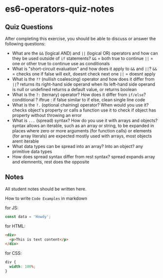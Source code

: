 # es6-operators-quiz-notes

## Quiz Questions

After completing this exercise, you should be able to discuss or answer the following questions:

- What are the `&&` (logical AND) and `||` (logical OR) operators and how can they be used outside of `if` statements?
  `&&` = both true to continue
  `||` = one or other true to continue
  use as conditionals
- What is "short-circuit evaluation" and how does it apply to `&&` and `||`?
  `&&` = checks one if false will exit, doesnt check next one
  `||` = doesnt apply
- What is the `??` (nullish coalescing) operator and how does it differ from `||`?
  returns its right-hand side operand when its left-hand side operand is null or undefined
  returns a default value, or returns boolean
- What is the `?:` (ternary) operator? How does it differ from `if/else`?
  conditional ? iftrue : if false
  similar to if else, clean single line code
- What is the `?.` (optional chaining) operator? When would you use it?
  checks object's property or calls a function
  use it to check if object has property without throwing an error
- What is `...` (spread) syntax? How do you use it with arrays and objects?
  syntax allows an iterable, such as an array or string, to be expanded in places where zero or more arguments (for function calls) or elements (for array literals) are expected
  mostly used with arrays, most objects arent iterable
- What data types can be spread into an array? Into an object?
  any primitive data types
- How does spread syntax differ from rest syntax?
  spread expands array and elemnents, rest does the opposite

## Notes

All student notes should be written here.

How to write `Code Examples` in markdown

for JS:

```js
const data = 'Howdy';
```

for HTML:

```html
<div>
  <p>This is text content</p>
</div>
```

for CSS:

```css
div {
  width: 100%;
}
```
